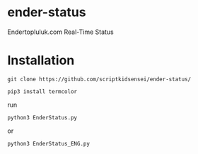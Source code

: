 # ender-status
Endertopluluk.com Real-Time Status


# Installation

``` 
git clone https://github.com/scriptkidsensei/ender-status/

pip3 install termcolor
```

run

``` 
python3 EnderStatus.py
```
or
```
python3 EnderStatus_ENG.py
```



